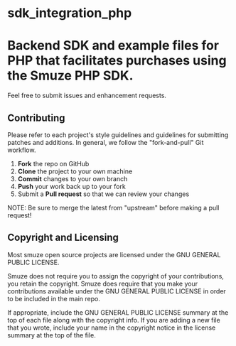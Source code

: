 # sdk_integration_php
Backend SDK and example files for PHP that facilitates purchases using the Smuze PHP SDK.
=========================================

Feel free to submit issues and enhancement requests.

Contributing
------------

Please refer to each project's style guidelines and guidelines for submitting patches and additions. In general, we follow the "fork-and-pull" Git workflow.

 1. **Fork** the repo on GitHub
 2. **Clone** the project to your own machine
 3. **Commit** changes to your own branch
 4. **Push** your work back up to your fork
 5. Submit a **Pull request** so that we can review your changes

NOTE: Be sure to merge the latest from "upstream" before making a pull request!

Copyright and Licensing
-----------------------

Most smuze open source projects are licensed under the GNU GENERAL PUBLIC LICENSE.

Smuze does not require you to assign the copyright of your contributions, you retain the copyright. Smuze does require that you make your contributions available under the GNU GENERAL PUBLIC LICENSE in order to be included in the main repo.

If appropriate, include the GNU GENERAL PUBLIC LICENSE summary at the top of each file along with the copyright info. If you are adding a new file that you wrote, include your name in the copyright notice in the license summary at the top of the file.


